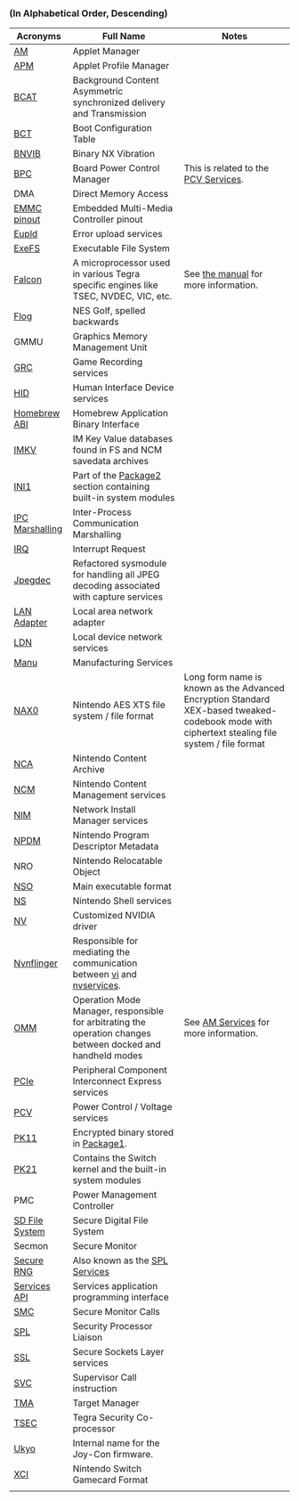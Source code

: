 ### (In Alphabetical Order, Descending)

| Acronyms                                                                   | Full Name                                                                                                                                 | Notes                                                                                                                                          |
| -------------------------------------------------------------------------- | ----------------------------------------------------------------------------------------------------------------------------------------- | ---------------------------------------------------------------------------------------------------------------------------------------------- |
| [AM](AM%20services.md "wikilink")                                          | Applet Manager                                                                                                                            |                                                                                                                                                |
| [APM](APM%20services.md "wikilink")                                        | Applet Profile Manager                                                                                                                    |                                                                                                                                                |
| [BCAT](BCAT%20services.md "wikilink")                                      | Background Content Asymmetric synchronized delivery and Transmission                                                                      |                                                                                                                                                |
| [BCT](BCT.md "wikilink")                                                   | Boot Configuration Table                                                                                                                  |                                                                                                                                                |
| [BNVIB](BNVIB.md "wikilink")                                               | Binary NX Vibration                                                                                                                       |                                                                                                                                                |
| [BPC](BPC%20services.md "wikilink")                                        | Board Power Control Manager                                                                                                               | This is related to the [PCV Services](PCV%20services#bpc.md##bpc "wikilink").                                                                  |
| DMA                                                                        | Direct Memory Access                                                                                                                      |                                                                                                                                                |
| [EMMC pinout](EMMC%20pinout.md "wikilink")                                 | Embedded Multi-Media Controller pinout                                                                                                    |                                                                                                                                                |
| [Eupld](Eupld%20services.md "wikilink")                                    | Error upload services                                                                                                                     |                                                                                                                                                |
| [ExeFS](ExeFS.md "wikilink")                                               | Executable File System                                                                                                                    |                                                                                                                                                |
| [Falcon](Falcon.md "wikilink")                                             | A microprocessor used in various Tegra specific engines like TSEC, NVDEC, VIC, etc.                                                       | See [the manual](http://envytools.readthedocs.io/en/latest/hw/falcon/intro.html) for more information.                                         |
| [Flog](Flog.md "wikilink")                                                 | NES Golf, spelled backwards                                                                                                               |                                                                                                                                                |
| GMMU                                                                       | Graphics Memory Management Unit                                                                                                           |                                                                                                                                                |
| [GRC](GRC%20services.md "wikilink")                                        | Game Recording services                                                                                                                   |                                                                                                                                                |
| [HID](HID%20services.md "wikilink")                                        | Human Interface Device services                                                                                                           |                                                                                                                                                |
| [Homebrew ABI](Homebrew%20ABI.md "wikilink")                               | Homebrew Application Binary Interface                                                                                                     |                                                                                                                                                |
| [IMKV](IMKV.md "wikilink")                                                 | IM Key Value databases found in FS and NCM savedata archives                                                                              |                                                                                                                                                |
| [INI1](INI1.md "wikilink")                                                 | Part of the [Package2](Package2.md "wikilink") section containing built-in system modules                                                 |                                                                                                                                                |
| [IPC Marshalling](IPC%20Marshalling.md "wikilink")                         | Inter-Process Communication Marshalling                                                                                                   |                                                                                                                                                |
| [IRQ](https://en.wikipedia.org/wiki/Interrupt_request_\(PC_architecture\)) | Interrupt Request                                                                                                                         |                                                                                                                                                |
| [Jpegdec](Jpegdec%20services.md "wikilink")                                | Refactored sysmodule for handling all JPEG decoding associated with capture services                                                      |                                                                                                                                                |
| [LAN Adapter](LAN%20Adapter.md "wikilink")                                 | Local area network adapter                                                                                                                |                                                                                                                                                |
| [LDN](LDN%20services.md "wikilink")                                        | Local device network services                                                                                                             |                                                                                                                                                |
| [Manu](Manu%20Services.md "wikilink")                                      | Manufacturing Services                                                                                                                    |                                                                                                                                                |
| [NAX0](NAX0.md "wikilink")                                                 | Nintendo AES XTS file system / file format                                                                                                | Long form name is known as the Advanced Encryption Standard XEX-based tweaked-codebook mode with ciphertext stealing file system / file format |
| [NCA](NCA%20Format.md "wikilink")                                          | Nintendo Content Archive                                                                                                                  |                                                                                                                                                |
| [NCM](NCM%20services.md "wikilink")                                        | Nintendo Content Management services                                                                                                      |                                                                                                                                                |
| [NIM](NIM%20services.md "wikilink")                                        | Network Install Manager services                                                                                                          |                                                                                                                                                |
| [NPDM](NPDM.md "wikilink")                                                 | Nintendo Program Descriptor Metadata                                                                                                      |                                                                                                                                                |
| NRO                                                                        | Nintendo Relocatable Object                                                                                                               |                                                                                                                                                |
| [NSO](NSO.md "wikilink")                                                   | Main executable format                                                                                                                    |                                                                                                                                                |
| [NS](NS%20Services.md "wikilink")                                          | Nintendo Shell services                                                                                                                   |                                                                                                                                                |
| [NV](NV%20services.md "wikilink")                                          | Customized NVIDIA driver                                                                                                                  |                                                                                                                                                |
| [Nvnflinger](Nvnflinger%20services.md "wikilink")                          | Responsible for mediating the communication between [vi](Display%20services.md "wikilink") and [nvservices](NV%20services.md "wikilink"). |                                                                                                                                                |
| [OMM](AM%20services#omm.md##omm "wikilink")                                | Operation Mode Manager, responsible for arbitrating the operation changes between docked and handheld modes                               | See [AM Services](AM%20services.md "wikilink") for more information.                                                                           |
| [PCIe](PCIe%20services.md "wikilink")                                      | Peripheral Component Interconnect Express services                                                                                        |                                                                                                                                                |
| [PCV](PCV%20services.md "wikilink")                                        | Power Control / Voltage services                                                                                                          |                                                                                                                                                |
| [PK11](Package1.md "wikilink")                                             | Encrypted binary stored in [Package1](Package1.md "wikilink").                                                                            |                                                                                                                                                |
| [PK21](Package2.md "wikilink")                                             | Contains the Switch kernel and the built-in system modules                                                                                |                                                                                                                                                |
| PMC                                                                        | Power Management Controller                                                                                                               |                                                                                                                                                |
| [SD File System](SD%20Filesystem.md "wikilink")                            | Secure Digital File System                                                                                                                |                                                                                                                                                |
| Secmon                                                                     | Secure Monitor                                                                                                                            |                                                                                                                                                |
| [Secure RNG](Secure%20RNG%20services.md "wikilink")                        | Also known as the [SPL Services](SPL%20services.md "wikilink")                                                                            |                                                                                                                                                |
| [Services API](Services%20API.md "wikilink")                               | Services application programming interface                                                                                                |                                                                                                                                                |
| [SMC](SMC.md "wikilink")                                                   | Secure Monitor Calls                                                                                                                      |                                                                                                                                                |
| [SPL](SPL%20services.md "wikilink")                                        | Security Processor Liaison                                                                                                                |                                                                                                                                                |
| [SSL](SSL%20services.md "wikilink")                                        | Secure Sockets Layer services                                                                                                             |                                                                                                                                                |
| [SVC](SVC.md "wikilink")                                                   | Supervisor Call instruction                                                                                                               |                                                                                                                                                |
| [TMA](TMA%20services.md "wikilink")                                        | Target Manager                                                                                                                            |                                                                                                                                                |
| [TSEC](TSEC.md "wikilink")                                                 | Tegra Security Co-processor                                                                                                               |                                                                                                                                                |
| [Ukyo](Joy-Con%20Firmware.md "wikilink")                                   | Internal name for the Joy-Con firmware.                                                                                                   |                                                                                                                                                |
| [XCI](XCI.md "wikilink")                                                   | Nintendo Switch Gamecard Format                                                                                                           |                                                                                                                                                |
|                                                                            |                                                                                                                                           |                                                                                                                                                |
